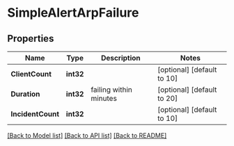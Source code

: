 # SimpleAlertArpFailure

## Properties
Name | Type | Description | Notes
------------ | ------------- | ------------- | -------------
**ClientCount** | **int32** |  | [optional] [default to 10]
**Duration** | **int32** | failing within minutes | [optional] [default to 20]
**IncidentCount** | **int32** |  | [optional] [default to 10]

[[Back to Model list]](../README.md#documentation-for-models) [[Back to API list]](../README.md#documentation-for-api-endpoints) [[Back to README]](../README.md)


